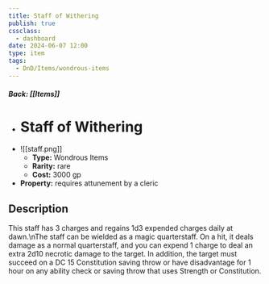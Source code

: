 ```yaml
---
title: Staff of Withering
publish: true
cssclass:
  - dashboard
date: 2024-06-07 12:00
type: item
tags:
  - DnD/Items/wondrous-items
---
```


##### Back: [[Items]]

- # Staff of Withering
- ![[staff.png]]
    - **Type:** Wondrous Items
    - **Rarity:** rare
    - **Cost:** 3000 gp
- **Property:** requires attunement by a cleric



## Description 

This staff has 3 charges and regains 1d3 expended charges daily at dawn.\nThe staff can be wielded as a magic quarterstaff. On a hit, it deals damage as a normal quarterstaff, and you can expend 1 charge to deal an extra 2d10 necrotic damage to the target. In addition, the target must succeed on a DC 15 Constitution saving throw or have disadvantage for 1 hour on any ability check or saving throw that uses Strength or Constitution.
